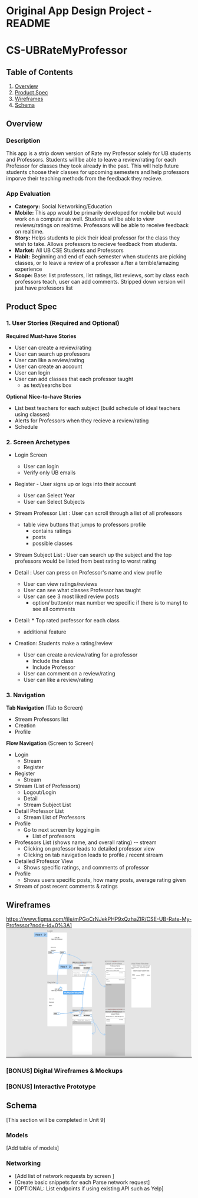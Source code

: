 Original App Design Project - README
===

# CS-UBRateMyProfessor

## Table of Contents
1. [Overview](#Overview)
1. [Product Spec](#Product-Spec)
1. [Wireframes](#Wireframes)
2. [Schema](#Schema)

## Overview

### Description

This app is a strip down version of Rate my Professor solely for UB students and Professors. Students will be able to leave a review/rating for each Professor for classes they took already in the past. This will help future students choose their classes for upcoming semesters and help professors imporve their teaching methods from the feedback they recieve. 

### App Evaluation
- **Category:** Social Networking/Education
- **Mobile:** This app would be primarily developed for mobile but would work on a computer as well. Students will be able to view reviews/ratings on realtime. Professors will be able to receive feedback on realtime.
- **Story:** Helps students to pick their ideal professor for the class they wish to take. Allows professors to recieve feedback from students.
- **Market:** All UB CSE Students and Professors
- **Habit:** Beginning and end of each semester when students are picking classes, or to leave a review of a professor a.fter a terrible/amazing experience
- **Scope:** Base: list professors, list ratings, list reviews, sort by class each professors teach, user can add comments. Stripped down version will just have professors list
## Product Spec

### 1. User Stories (Required and Optional)

**Required Must-have Stories**

* User can create a review/rating
* User can search up professors
* User can like a review/rating
* User can create an account
* User can login
* User can add classes that each professor taught
    * as text/searchs box 

**Optional Nice-to-have Stories**

* List best teachers for each subject (build schedule of ideal teachers using classes)
* Alerts for Professors when they recieve a review/rating
* Schedule

### 2. Screen Archetypes
* Login Screen
    * User can login
    * Verify only UB emails
* Register - User signs up or logs into their account
    * User can Select Year
    * User can Select Subjects
* Stream Professor List : User can scroll through a list of all professors
    * table view buttons that jumps to professors profile
        * contains ratings
        * posts
        * possible classes
* Stream Subject List : User can search up the subject and the top professors would be listed from best rating to worst rating

* Detail : User can press on Professor's name and view profile
    * User can view ratings/reviews
    * User can see what classes Professor has taught
    * User can see 3 most liked review posts
        * option/ button(or max number we specific if there is to many) to see all comments
* Detail: * Top rated professor for each class
    * additional feature
* Creation: Students make a rating/review
    * User can create a review/rating for a professor
        * Include the class
        * Include Professor
    * User can comment on a review/rating
    * User can like a review/rating

### 3. Navigation

**Tab Navigation** (Tab to Screen)

* Stream Professors list
* Creation
* Profile

**Flow Navigation** (Screen to Screen)

* Login
     * Stream 
     * Register
* Register
     * Stream
* Stream (List of Professors)
    * Logout/Login
    * Detail
    * Stream Subject List
* Detail Professor List
    * Stream List of Professors
* Profile
   * Go to next screen by logging in
       * List of professors
* Professors List (shows name, and overall rating) -- stream
   * Clicking on professor leads to detailed professor view
   * Clicking on tab navigation leads to profile / recent stream
* Detailed Professor View
    * Shows specific ratings, and comments of professor
* Profile
    * Shows users specific posts, how many posts, average rating given 
* Stream of post recent comments & ratings

## Wireframes
https://www.figma.com/file/mPGoCrNJekPHP9xQzhaZIR/CSE-UB-Rate-My-Professor?node-id=0%3A1
<img src="https://github.com/CS-UBRateMyProfessor/RateMyProfessor/blob/main/FigmaWireframe.png" width=600>

### [BONUS] Digital Wireframes & Mockups

### [BONUS] Interactive Prototype

## Schema 
[This section will be completed in Unit 9]
### Models
[Add table of models]
### Networking
- [Add list of network requests by screen ]
- [Create basic snippets for each Parse network request]
- [OPTIONAL: List endpoints if using existing API such as Yelp]
